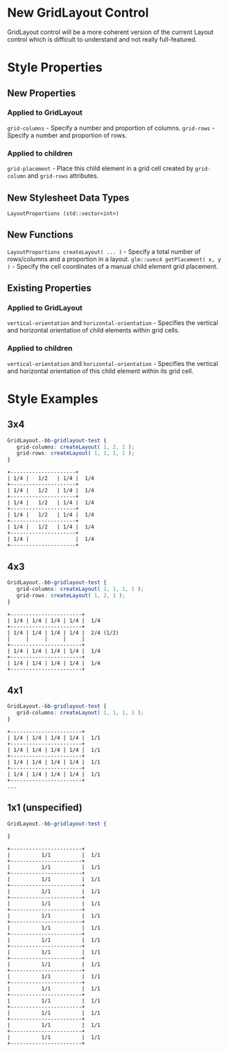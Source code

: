 New GridLayout Control
======================

GridLayout control will be a more coherent version of the current Layout control which is difficult to understand and not really full-featured.

# Style Properties

## New Properties

### Applied to GridLayout
`grid-columns` - Specify a number and proportion of columns.
`grid-rows` - Specify a number and proportion of rows.

### Applied to children
`grid-placement` - Place this child element in a grid cell created by `grid-column` and `grid-rows` attributes.

## New Stylesheet Data Types
`LayoutProportions (std::vector<int>)`

## New Functions
`LayoutProportions createLayout( ... )` - Specify a total number of rows/columns and a proportion in a layout.
`glm::uvec4 getPlacement( x, y )` - Specify the cell coordinates of a manual child element grid placement.

## Existing Properties

### Applied to GridLayout
`vertical-orientation` and `horizontal-orientation` - Specifies the vertical and horizontal orientation of child elements within grid cells.

### Applied to children
`vertical-orientation` and `horizontal-orientation` - Specifies the vertical and horizontal orientation of this child element within its grid cell.

# Style Examples

## 3x4
```scss
GridLayout.-bb-gridlayout-test {
   grid-columns: createLayout( 1, 2, 1 );
   grid-rows: createLayout( 1, 1, 1, 1 );
}
```
```
+---------------------+
| 1/4 |   1/2   | 1/4 |  1/4
+---------------------+
| 1/4 |   1/2   | 1/4 |  1/4
+---------------------+
| 1/4 |   1/2   | 1/4 |  1/4
+---------------------+
| 1/4 |   1/2   | 1/4 |  1/4
+---------------------+
| 1/4 |   1/2   | 1/4 |  1/4
+---------------------+
| 1/4 |               |  1/4
+---------------------+
```

## 4x3
```scss
GridLayout.-bb-gridlayout-test {
   grid-columns: createLayout( 1, 1, 1, 1 );
   grid-rows: createLayout( 1, 2, 1 );
}
```
```
+-----------------------+
| 1/4 | 1/4 | 1/4 | 1/4 |  1/4
+-----------------------+
| 1/4 | 1/4 | 1/4 | 1/4 |  2/4 (1/2)
|     |     |     |     |
+-----------------------+
| 1/4 | 1/4 | 1/4 | 1/4 |  1/4
+-----------------------+
| 1/4 | 1/4 | 1/4 | 1/4 |  1/4
+-----------------------+
```

## 4x1
```scss
GridLayout.-bb-gridlayout-test {
   grid-columns: createLayout( 1, 1, 1, 1 );
}
```
```
+-----------------------+
| 1/4 | 1/4 | 1/4 | 1/4 |  1/1
+-----------------------+
| 1/4 | 1/4 | 1/4 | 1/4 |  1/1
+-----------------------+
| 1/4 | 1/4 | 1/4 | 1/4 |  1/1
+-----------------------+
| 1/4 | 1/4 | 1/4 | 1/4 |  1/1
+-----------------------+
...
```

## 1x1 (unspecified)
```scss
GridLayout.-bb-gridlayout-test {

}
```
```
+-----------------------+
|          1/1          |  1/1
+-----------------------+
|          1/1          |  1/1
+-----------------------+
|          1/1          |  1/1
+-----------------------+
|          1/1          |  1/1
+-----------------------+
|          1/1          |  1/1
+-----------------------+
|          1/1          |  1/1
+-----------------------+
|          1/1          |  1/1
+-----------------------+
|          1/1          |  1/1
+-----------------------+
|          1/1          |  1/1
+-----------------------+
|          1/1          |  1/1
+-----------------------+
|          1/1          |  1/1
+-----------------------+
|          1/1          |  1/1
+-----------------------+
|          1/1          |  1/1
+-----------------------+
|          1/1          |  1/1
+-----------------------+
|          1/1          |  1/1
+-----------------------+
|          1/1          |  1/1
+-----------------------+
```